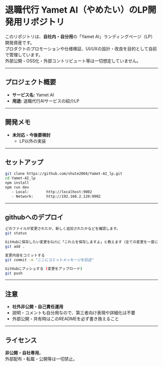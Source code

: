 # 退職代行 Yamet AI（やめたい）のLP開発用リポジトリ

このリポジトリは、**自社内・自分用**の「Yamet AI」ランディングページ（LP）開発資産です。  
プロダクトのプロモーションや仕様検証、UI/UXの設計・改良を目的として自前で管理しています。  
外部公開・OSS化・外部コントリビュート等は一切想定していません。

---

## プロジェクト概要

- **サービス名:** Yamet AI
- **用途:** 退職代行AIサービスの紹介LP

---

## 開発メモ

- **未対応・今後要検討**
  - LP以外の実装

---

## セットアップ

```bash
git clone https://github.com/shute2004/Yamet-AI_lp.git
cd Yamet-AI_lp
npm install
npm run dev
   - Local:        http://localhost:9002
   - Network:      http://192.168.2.120:9002
```

---

## githubへのデプロイ

```bash
どのファイルが変更されたか、新しく追加されたかなどを確認します。
git status

GitHubに保存したい変更をGitに「これらを保存しますよ」と教えます（全ての変更を一度に追加する場合）。
git add .

変更内容をコミットする
git commit -m "ここにコミットメッセージを記述"

GitHubにプッシュする (変更をアップロード)
git push
```

---
## 注意

- **社外非公開・自己責任運用**
- 説明・コメントも自分用なので、第三者向け表現や詳細化は不要
- 外部公開・共有時はこのREADMEを必ず書き換えること

---

## ライセンス

**非公開・自社専用**。  
外部配布・転載・公開等は一切禁止。